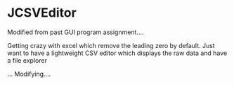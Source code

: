 # JCSVEditor
Modified from past GUI program assignment....

Getting crazy with excel which remove the leading zero by default.
Just want to have a lightweight CSV editor which displays the raw data and have a file explorer

... Modifying....
